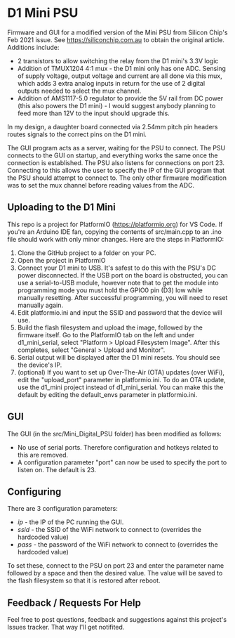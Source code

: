 # D1 Mini PSU

Firmware and GUI for a modified version of the Mini PSU from Silicon Chip's Feb 2021 issue. See https://siliconchip.com.au to obtain the original article. Additions include:

+ 2 transistors to allow switching the relay from the D1 mini's 3.3V logic
+ Addition of TMUX1204 4:1 mux - the D1 mini only has one ADC. Sensing of supply voltage, output voltage and current are all done via this mux, which adds 3 extra analog inputs in return for the use of 2 digital outputs needed to select the mux channel.
+ Addition of AMS1117-5.0 regulator to provide the 5V rail from DC power (this also powers the D1 mini) - I would suggest anybody planning to feed more than 12V to the input should upgrade this.

In my design, a daughter board connected via 2.54mm pitch pin headers routes signals to the correct pins on the D1 mini. 

The GUI program acts as a server, waiting for the PSU to connect. The PSU connects to the GUI on startup, and everything works the same once the connection is established. The PSU also listens for connections on port 23. Connecting to this allows the user to specify the IP of the GUI program that the PSU should attempt to connect to. The only other firmware modification was to set the mux channel before reading values from the ADC.

## Uploading to the D1 Mini

This repo is a project for PlatformIO (https://platformio.org) for VS Code. If you're an Arduino IDE fan, copying the contents of src/main.cpp to an .ino file should work with only minor changes. Here are the steps in PlatformIO:

1. Clone the GitHub project to a folder on your PC.
2. Open the project in PlatformIO
3. Connect your D1 mini to USB. It's safest to do this with the PSU's DC power disconnected. If the USB port on the board is obstructed, you can use a serial-to-USB module, however note that to get the module into programming mode you must hold the GPIO0 pin (D3) low while manually resetting. After successful programming, you will need to reset manually again.
4. Edit platformio.ini and input the SSID and password that the device will use.
5. Build the flash filesystem and upload the image, followed by the firmware itself. Go to the PlatformIO tab on the left and under d1_mini_serial, select "Platform > Upload Filesystem Image". After this completes, select "General > Upload and Monitor".
6. Serial output will be displayed after the D1 mini resets. You should see the device's IP.
7. (optional) If you want to set up Over-The-Air (OTA) updates (over WiFi), edit the "upload_port" parameter in platformio.ini. To do an OTA update, use the d1_mini project instead of d1_mini_serial. You can make this the default by editing the default_envs parameter in platformio.ini.

## GUI

The GUI (in the src/Mini_Digital_PSU folder) has been modified as follows:

+ No use of serial ports. Therefore configuration and hotkeys related to this are removed.
+ A configuration parameter "port" can now be used to specify the port to listen on. The default is 23.

## Configuring

There are 3 configuration parameters:

+ *ip* - the IP of the PC running the GUI.
+ *ssid* - the SSID of the WiFi network to connect to (overrides the hardcoded value)
+ *pass* - the password of the WiFi network to connect to (overrides the hardcoded value)

To set these, connect to the PSU on port 23 and enter the parameter name followed by a space and then the desired value. The value will be saved to the flash filesystem so that it is restored after reboot.


## Feedback / Requests For Help

Feel free to post questions, feedback and suggestions against this project's Issues tracker. That way I'll get notifited.
